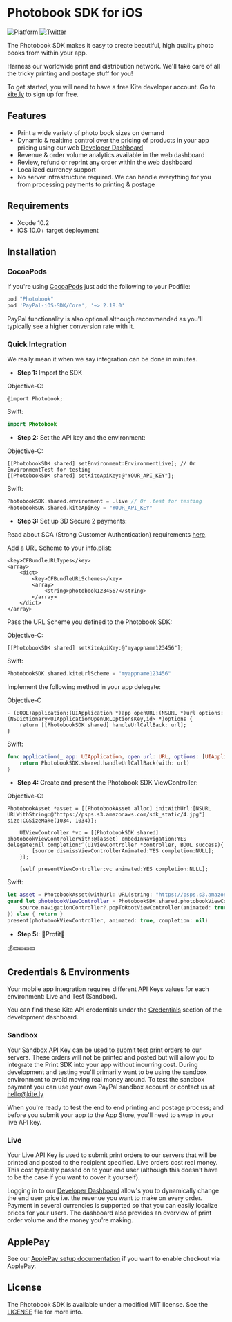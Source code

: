 # Photobook SDK for iOS
![Platform](https://img.shields.io/badge/platform-iOS-lightgrey.svg) [![Twitter](https://img.shields.io/badge/twitter-@kite_ly-yellow.svg?style=flat)](http://twitter.com/kite_ly)

The Photobook SDK makes it easy to create beautiful, high quality photo books from within your app.

Harness our worldwide print and distribution network. We'll take care of all the tricky printing and postage stuff for you!

To get started, you will need to have a free Kite developer account. Go to [kite.ly](https://www.kite.ly) to sign up for free.

## Features
- Print a wide variety of photo book sizes on demand
- Dynamic & realtime control over the pricing of products in your app pricing using our web [Developer Dashboard](https://www.kite.ly)
- Revenue & order volume analytics available in the web dashboard
- Review, refund or reprint any order within the web dashboard
- Localized currency support
- No server infrastructure required. We can handle everything for you from processing payments to printing & postage

## Requirements

* Xcode 10.2
* iOS 10.0+ target deployment

## Installation

### CocoaPods

If you're using [CocoaPods](http://cocoapods.org) just add the following to your Podfile:

```ruby
pod "Photobook"
pod 'PayPal-iOS-SDK/Core', '~> 2.18.0'
```

PayPal functionality is also optional although recommended as you'll typically see a higher conversion rate with it.

### Quick Integration
We really mean it when we say integration can be done in minutes.
* **Step 1:** Import the SDK

Objective-C:
```obj-c
@import Photobook;
```
Swift:
```swift
import Photobook
```
* **Step 2:** Set the API key and the environment:

Objective-C:
```obj-c
[[PhotobookSDK shared] setEnvironment:EnvironmentLive]; // Or EnvironmentTest for testing
[[PhotobookSDK shared] setKiteApiKey:@"YOUR_API_KEY"];
```
Swift:
```swift
PhotobookSDK.shared.environment = .live // Or .test for testing
PhotobookSDK.shared.kiteApiKey = "YOUR_API_KEY"
```

* **Step 3:** Set up 3D Secure 2 payments:

Read about SCA (Strong Customer Authentication) requirements [here](https://stripe.com/gb/guides/strong-customer-authentication).

Add a URL Scheme to your info.plist:
```
<key>CFBundleURLTypes</key>
<array>
	<dict>
		<key>CFBundleURLSchemes</key>
		<array>
			<string>photobook1234567</string>
		</array>
	</dict>
</array>
```

Pass the URL Scheme you defined to the Photobook SDK:

Objective-C:
```obj-c
[[PhotobookSDK shared] setKiteApiKey:@"myappname123456"];
```
Swift:
```swift
PhotobookSDK.shared.kiteUrlScheme = "myappname123456"
```

Implement the following method in your app delegate:

Objective-C
```obj-c
- (BOOL)application:(UIApplication *)app openURL:(NSURL *)url options:(NSDictionary<UIApplicationOpenURLOptionsKey,id> *)options {
	return [[PhotobookSDK shared] handleUrlCallBack: url];   
}
```
Swift:
```swift
func application(_ app: UIApplication, open url: URL, options: [UIApplication.OpenURLOptionsKey : Any] = [:]) -> Bool {
   	return PhotobookSDK.shared.handleUrlCallBack(with: url)
}
```

* **Step 4:** Create and present the Photobook SDK ViewController:

Objective-C:
```obj-c
PhotobookAsset *asset = [[PhotobookAsset alloc] initWithUrl:[NSURL URLWithString:@"https://psps.s3.amazonaws.com/sdk_static/4.jpg"] size:CGSizeMake(1034, 1034)];
    
    UIViewController *vc = [[PhotobookSDK shared] photobookViewControllerWith:@[asset] embedInNavigation:YES delegate:nil completion:^(UIViewController *controller, BOOL success){
        [source dismissViewControllerAnimated:YES completion:NULL];
    }];
    
    [self presentViewController:vc animated:YES completion:NULL];
```
Swift:
```swift
let asset = PhotobookAsset(withUrl: URL(string: "https://psps.s3.amazonaws.com/sdk_static/4.jpg"), size: CGSize(width: 1034, height: 1034))
guard let photobookViewController = PhotobookSDK.shared.photobookViewController(with: [asset], completion: { [weak welf = self] (viewController, success) in
    source.navigationController?.popToRootViewController(animated: true)
}) else { return }
present(photobookViewController, animated: true, completion: nil)
```
* **Step 5:**: 🎉Profit🎉

💰💵💶💷💴

## Credentials & Environments
Your mobile app integration requires different API Keys values for each environment: Live and Test (Sandbox).

You can find these Kite API credentials under the [Credentials](https://www.kite.ly/accounts/credentials/) section of the development dashboard.

### Sandbox

Your Sandbox API Key can be used to submit test print orders to our servers. These orders will not be printed and posted but will allow you to integrate the Print SDK into your app without incurring cost. During development and testing you'll primarily want to be using the sandbox environment to avoid moving real money around. To test the sandbox payment you can use your own PayPal sandbox account or contact us at hello@kite.ly

When you're ready to test the end to end printing and postage process; and before you submit your app to the App Store, you'll need to swap in your live API key.

### Live

Your Live API Key is used to submit print orders to our servers that will be printed and posted to the recipient specified. Live orders cost real money. This cost typically passed on to your end user (although this doesn't have to be the case if you want to cover it yourself).

Logging in to our [Developer Dashboard](https://www.kite.ly) allow's you to dynamically change the end user price i.e. the revenue you want to make on every order. Payment in several currencies is supported so that you can easily localize prices for your users. The dashboard also provides an overview of print order volume and the money you're making.

## ApplePay
See our [ApplePay setup documentation](Docs/applepay.md) if you want to enable checkout via ApplePay.

## License
The Photobook SDK is available under a modified MIT license. See the [LICENSE](LICENSE) file for more info.